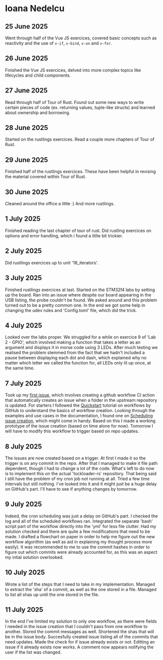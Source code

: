 # Ioana Nedelcu

## 25 June 2025
Went through half of the Vue JS exercices, covered basic concepts such as reactivity and the use of `v-if`, `v-bind`, `v-on` and `v-for`.

## 26 June 2025
Finished the Vue JS exercices, delved into more complex topics like lifecycles and child components.

## 27 June 2025
Read through half of Tour of Rust. Found out some new ways to write certain pieces of code (ex. returning values, tuple-like structs) and learned about ownership and borrowing.

## 28 June 2025
Started on the rustlings exercices. Read a couple more chapters of Tour of Rust.

## 29 June 2025
Finished half of the rustlings exercices. These have been helpful in revising the material covered within Tour of Rust. 

## 30 June 2025
Cleaned around the office a little :) And more rustlings.

## 1 July 2025
Finished reading the last chapter of tour of rust. Did rustling exercices on options and error handling, which i found a litlte bit trickier. 

## 2 July 2025
Did rustlings exercices up to unit '18_iterators'. 

## 3 July 2025
Finished rustlings exercices at last. Started on the STM32f4 labs by setting up the board. Ran into an issue where despite our board appearing in the USB listing, the probe couldn't be found. We asked around and this problem turned out to be a pretty common one. In the end we got some help in changing the udev rules and 'Config.toml' file, which did the trick.

## 4 July 2025
Looked over the labs proper. We struggled for a while on exercice 9 of 'Lab 2 - GPIO', which involved making a function that takes a letter as an argument and displays it in morse code using 3 LEDs. After much testing we realised the problem stemmed from the fact that we hadn't included a pause between displaying each dot and dash, which explained why no matter which letter we called the function for, all LEDs only lit up once, at the same time. 

## 7 July 2025
Took up my [first issue](https://github.com/WyliodrinEmbeddedIoT/tockloader-rs/issues/45), which involves creating a github workflow CI action that automatically creates  an issue when a folder in the upstream repository is updated. For starters I followed the [Quickstart](https://docs.github.com/en/actions/get-started/quickstart) tutorial on workflows by GitHub to understand the basics of workflow creation. Looking through the examples and use cases in the documentation, I found one on [Scheduling issue creation](https://docs.github.com/en/actions/how-tos/use-cases-and-examples/project-management/scheduling-issue-creation), which might come in handy. Based on this I made a working prototype of the issue creation (based on time alone for now). Tomorrow I will have to modify this workflow to trigger based on repo updates.

## 8 July 2025
The issues are now created based on a trigger. At first I made it so the trigger is on any commit in the repo. After that I managed to make it file path dependent, though I had to change a lot of the code. What's left to do now is to implement this on the actual 'tockloader-rs' repository. That being said I still have the problem of my cron job not running at all. Tried a few time intervals but still nothing. I've looked into it and it might just be a huge delay on GitHub's part. I'll have to see if anything changes by tomorrow.

## 9 July 2025
Indeed, the cron scheduling was just a delay on GitHub's part. I checked the log and all of the scheduled workflows ran. Integrated the separate 'bash' script part of the workflow directly into the 'yml' for less file clutter. Had my solution checked and there are quite a few modifications that need to be made. I drafted a flowchart on paper in order to help me figure out the new workflow algorithm (as well as aid in explaining my thought process more easily). It was recommended to me to use the commit hashes in order to figure out which commits were already accounted for, as this was an aspect my intial solution overlooked.

## 10 July 2025
Wrote a list of the steps that I need to take in my implementation. Managed to extract the 'sha' of a commit, as well as the one stored in a file. Managed to list all shas up until the one stored in the file.

## 11 July 2025
In the end I've limited my solution to only one workflow, as there were fields I needed in the issue creation that I couldn't pass from one workflow to another. Stored the commit messages as well. Shortened the shas that will be in the issue body. Succesfully created issue listing all of the commits that need updates. Made the check for if issue already exists or not. Editting an issue if it already exists now works. A comment now appears notifying the user if the list was changed.

